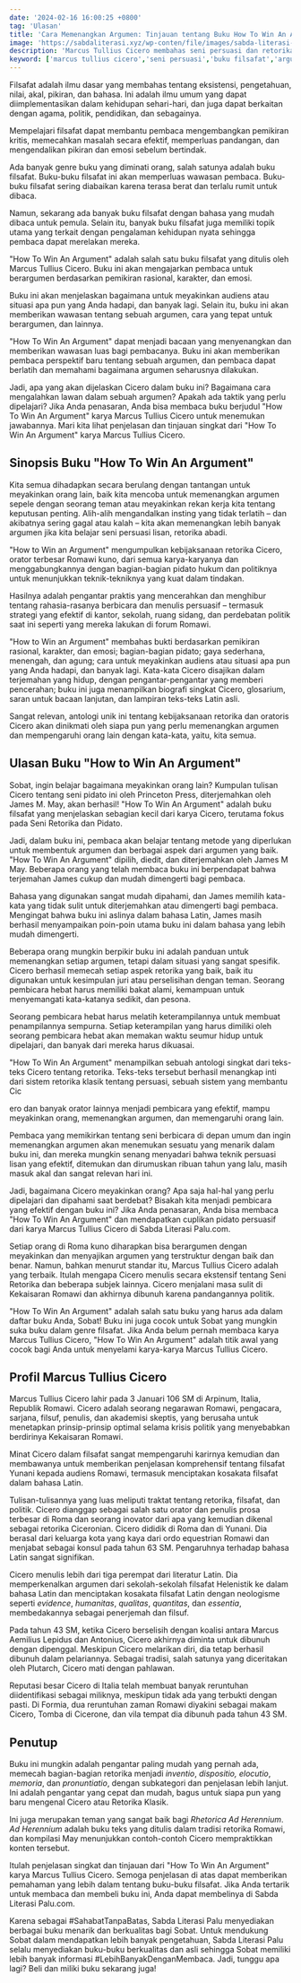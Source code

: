 ```yaml
---
date: '2024-02-16 16:00:25 +0800'
tag: 'Ulasan'
title: 'Cara Memenangkan Argumen: Tinjauan tentang Buku How To Win An Argument oleh Marcus Tullius Cicero'
image: 'https://sabdaliterasi.xyz/wp-conten/file/images/sabda-literasi-cara-memenangkan-argumen-tinjauan-tentang-buku-how-to-win-an-argument-oleh-marcus-tullius-cicero.jpg'
description: 'Marcus Tullius Cicero membahas seni persuasi dan retorika klasik untuk memenangkan argumen. Tinjauan ini mengulas strategi efektif dalam menghadapi perdebatan.'
keyword: ['marcus tullius cicero','seni persuasi','buku filsafat','argumen efektif','retorika klasik','keterampilan berbicara','pengaruh pidato','kunci persuasi','tinjauan buku','pemikiran kritis']
---
```

<p>Filsafat adalah ilmu dasar yang membahas tentang eksistensi, pengetahuan, nilai, akal, pikiran, dan bahasa. Ini adalah ilmu umum yang dapat diimplementasikan dalam kehidupan sehari-hari, dan juga dapat berkaitan dengan agama, politik, pendidikan, dan sebagainya.</p><p>Mempelajari filsafat dapat membantu pembaca mengembangkan pemikiran kritis, memecahkan masalah secara efektif, memperluas pandangan, dan mengendalikan pikiran dan emosi sebelum bertindak.</p><p>Ada banyak genre buku yang diminati orang, salah satunya adalah buku filsafat. Buku-buku filsafat ini akan memperluas wawasan pembaca. Buku-buku filsafat sering diabaikan karena terasa berat dan terlalu rumit untuk dibaca.</p><p>Namun, sekarang ada banyak buku filsafat dengan bahasa yang mudah dibaca untuk pemula. Selain itu, banyak buku filsafat juga memiliki topik utama yang terkait dengan pengalaman kehidupan nyata sehingga pembaca dapat merelakan mereka.</p><p>"How To Win An Argument" adalah salah satu buku filsafat yang ditulis oleh Marcus Tullius Cicero. Buku ini akan mengajarkan pembaca untuk berargumen berdasarkan pemikiran rasional, karakter, dan emosi.</p><p>Buku ini akan menjelaskan bagaimana untuk meyakinkan audiens atau situasi apa pun yang Anda hadapi, dan banyak lagi. Selain itu, buku ini akan memberikan wawasan tentang sebuah argumen, cara yang tepat untuk berargumen, dan lainnya.</p><p>"How To Win An Argument" dapat menjadi bacaan yang menyenangkan dan memberikan wawasan luas bagi pembacanya. Buku ini akan memberikan pembaca perspektif baru tentang sebuah argumen, dan pembaca dapat berlatih dan memahami bagaimana argumen seharusnya dilakukan.</p><p>Jadi, apa yang akan dijelaskan Cicero dalam buku ini? Bagaimana cara mengalahkan lawan dalam sebuah argumen? Apakah ada taktik yang perlu dipelajari? Jika Anda penasaran, Anda bisa membaca buku berjudul "How To Win An Argument" karya Marcus Tullius Cicero untuk menemukan jawabannya. Mari kita lihat penjelasan dan tinjauan singkat dari "How To Win An Argument" karya Marcus Tullius Cicero.</p><h2>Sinopsis Buku "How To Win An Argument"</h2><p>Kita semua dihadapkan secara berulang dengan tantangan untuk meyakinkan orang lain, baik kita mencoba untuk memenangkan argumen sepele dengan seorang teman atau meyakinkan rekan kerja kita tentang keputusan penting. Alih-alih mengandalkan insting yang tidak terlatih – dan akibatnya sering gagal atau kalah – kita akan memenangkan lebih banyak argumen jika kita belajar seni persuasi lisan, retorika abadi.</p><p>"How to Win an Argument" mengumpulkan kebijaksanaan retorika Cicero, orator terbesar Romawi kuno, dari semua karya-karyanya dan menggabungkannya dengan bagian-bagian pidato hukum dan politiknya untuk menunjukkan teknik-tekniknya yang kuat dalam tindakan.</p><p>Hasilnya adalah pengantar praktis yang mencerahkan dan menghibur tentang rahasia-rasanya berbicara dan menulis persuasif – termasuk strategi yang efektif di kantor, sekolah, ruang sidang, dan perdebatan politik saat ini seperti yang mereka lakukan di forum Romawi.</p><p>"How to Win an Argument" membahas bukti berdasarkan pemikiran rasional, karakter, dan emosi; bagian-bagian pidato; gaya sederhana, menengah, dan agung; cara untuk meyakinkan audiens atau situasi apa pun yang Anda hadapi, dan banyak lagi. Kata-kata Cicero disajikan dalam terjemahan yang hidup, dengan pengantar-pengantar yang memberi pencerahan; buku ini juga menampilkan biografi singkat Cicero, glosarium, saran untuk bacaan lanjutan, dan lampiran teks-teks Latin asli.</p><p>Sangat relevan, antologi unik ini tentang kebijaksanaan retorika dan oratoris Cicero akan dinikmati oleh siapa pun yang perlu memenangkan argumen dan mempengaruhi orang lain dengan kata-kata, yaitu, kita semua.</p><h2>Ulasan Buku "How to Win An Argument"</h2><p>Sobat, ingin belajar bagaimana meyakinkan orang lain? Kumpulan tulisan Cicero tentang seni pidato ini oleh Princeton Press, diterjemahkan oleh James M. May, akan berhasil! "How To Win An Argument" adalah buku filsafat yang menjelaskan sebagian kecil dari karya Cicero, terutama fokus pada Seni Retorika dan Pidato.</p><p>Jadi, dalam buku ini, pembaca akan belajar tentang metode yang diperlukan untuk membentuk argumen dan berbagai aspek dari argumen yang baik. "How To Win An Argument" dipilih, diedit, dan diterjemahkan oleh James M May. Beberapa orang yang telah membaca buku ini berpendapat bahwa terjemahan James cukup dan mudah dimengerti bagi pembaca.</p><p>Bahasa yang digunakan sangat mudah dipahami, dan James memilih kata-kata yang tidak sulit untuk diterjemahkan atau dimengerti bagi pembaca. Mengingat bahwa buku ini aslinya dalam bahasa Latin, James masih berhasil menyampaikan poin-poin utama buku ini dalam bahasa yang lebih mudah dimengerti.</p><p>Beberapa orang mungkin berpikir buku ini adalah panduan untuk memenangkan setiap argumen, tetapi dalam situasi yang sangat spesifik. Cicero berhasil memecah setiap aspek retorika yang baik, baik itu digunakan untuk kesimpulan juri atau perselisihan dengan teman. Seorang pembicara hebat harus memiliki bakat alami, kemampuan untuk menyemangati kata-katanya sedikit, dan pesona.</p><p>Seorang pembicara hebat harus melatih keterampilannya untuk membuat penampilannya sempurna. Setiap keterampilan yang harus dimiliki oleh seorang pembicara hebat akan memakan waktu seumur hidup untuk dipelajari, dan banyak dari mereka harus dikuasai.</p><p>"How To Win An Argument" menampilkan sebuah antologi singkat dari teks-teks Cicero tentang retorika. Teks-teks tersebut berhasil menangkap inti dari sistem retorika klasik tentang persuasi, sebuah sistem yang membantu Cic</p><p>ero dan banyak orator lainnya menjadi pembicara yang efektif, mampu meyakinkan orang, memenangkan argumen, dan memengaruhi orang lain.</p><p>Pembaca yang memikirkan tentang seni berbicara di depan umum dan ingin memenangkan argumen akan menemukan sesuatu yang menarik dalam buku ini, dan mereka mungkin senang menyadari bahwa teknik persuasi lisan yang efektif, ditemukan dan dirumuskan ribuan tahun yang lalu, masih masuk akal dan sangat relevan hari ini.</p><p>Jadi, bagaimana Cicero meyakinkan orang? Apa saja hal-hal yang perlu dipelajari dan dipahami saat berdebat? Bisakah kita menjadi pembicara yang efektif dengan buku ini? Jika Anda penasaran, Anda bisa membaca "How To Win An Argument" dan mendapatkan cuplikan pidato persuasif dari karya Marcus Tullius Cicero di Sabda Literasi Palu.com.</p><p>Setiap orang di Roma kuno diharapkan bisa berargumen dengan meyakinkan dan menyajikan argumen yang terstruktur dengan baik dan benar. Namun, bahkan menurut standar itu, Marcus Tullius Cicero adalah yang terbaik. Itulah mengapa Cicero menulis secara ekstensif tentang Seni Retorika dan beberapa subjek lainnya. Cicero menjalani masa sulit di Kekaisaran Romawi dan akhirnya dibunuh karena pandangannya politik.</p><p>"How To Win An Argument" adalah salah satu buku yang harus ada dalam daftar buku Anda, Sobat! Buku ini juga cocok untuk Sobat yang mungkin suka buku dalam genre filsafat. Jika Anda belum pernah membaca karya Marcus Tullius Cicero, "How To Win An Argument" adalah titik awal yang cocok bagi Anda untuk menyelami karya-karya Marcus Tullius Cicero.</p><h2>Profil Marcus Tullius Cicero</h2><p>Marcus Tullius Cicero lahir pada 3 Januari 106 SM di Arpinum, Italia, Republik Romawi. Cicero adalah seorang negarawan Romawi, pengacara, sarjana, filsuf, penulis, dan akademisi skeptis, yang berusaha untuk menetapkan prinsip-prinsip optimal selama krisis politik yang menyebabkan berdirinya Kekaisaran Romawi.</p><p>Minat Cicero dalam filsafat sangat mempengaruhi karirnya kemudian dan membawanya untuk memberikan penjelasan komprehensif tentang filsafat Yunani kepada audiens Romawi, termasuk menciptakan kosakata filsafat dalam bahasa Latin.</p><p>Tulisan-tulisannya yang luas meliputi traktat tentang retorika, filsafat, dan politik. Cicero dianggap sebagai salah satu orator dan penulis prosa terbesar di Roma dan seorang inovator dari apa yang kemudian dikenal sebagai retorika Ciceronian. Cicero dididik di Roma dan di Yunani. Dia berasal dari keluarga kota yang kaya dari ordo equestrian Romawi dan menjabat sebagai konsul pada tahun 63 SM. Pengaruhnya terhadap bahasa Latin sangat signifikan.</p><p>Cicero menulis lebih dari tiga perempat dari literatur Latin. Dia memperkenalkan argumen dari sekolah-sekolah filsafat Helenistik ke dalam bahasa Latin dan menciptakan kosakata filsafat Latin dengan neologisme seperti <em>evidence</em>, <em>humanitas</em>, <em>qualitas</em>, <em>quantitas</em>, dan <em>essentia</em>, membedakannya sebagai penerjemah dan filsuf.</p><p>Pada tahun 43 SM, ketika Cicero berselisih dengan koalisi antara Marcus Aemilius Lepidus dan Antonius, Cicero akhirnya diminta untuk dibunuh dengan dipenggal. Meskipun Cicero melarikan diri, dia tetap berhasil dibunuh dalam pelariannya. Sebagai tradisi, salah satunya yang diceritakan oleh Plutarch, Cicero mati dengan pahlawan.</p><p>Reputasi besar Cicero di Italia telah membuat banyak reruntuhan diidentifikasi sebagai miliknya, meskipun tidak ada yang terbukti dengan pasti. Di Formia, dua reruntuhan zaman Romawi diyakini sebagai makam Cicero, Tomba di Cicerone, dan vila tempat dia dibunuh pada tahun 43 SM.</p><h2>Penutup</h2><p>Buku ini mungkin adalah pengantar paling mudah yang pernah ada, memecah bagian-bagian retorika menjadi <em>inventio</em>, <em>dispositio, elocutio</em>, <em>memoria</em>, dan <em>pronuntiatio</em>, dengan subkategori dan penjelasan lebih lanjut. Ini adalah pengantar yang cepat dan mudah, bagus untuk siapa pun yang baru mengenal Cicero atau Retorika Klasik.</p><p>Ini juga merupakan teman yang sangat baik bagi <em>Rhetorica Ad Herennium</em>. <em>Ad Herennium</em> adalah buku teks yang ditulis dalam tradisi retorika Romawi, dan kompilasi May menunjukkan contoh-contoh Cicero mempraktikkan konten tersebut.</p><p>Itulah penjelasan singkat dan tinjauan dari "How To Win An Argument" karya Marcus Tullius Cicero. Semoga penjelasan di atas dapat memberikan pemahaman yang lebih dalam tentang buku-buku filsafat. Jika Anda tertarik untuk membaca dan membeli buku ini, Anda dapat membelinya di Sabda Literasi Palu.com.</p><p>Karena sebagai #SahabatTanpaBatas, Sabda Literasi Palu menyediakan berbagai buku menarik dan berkualitas bagi Sobat. Untuk mendukung Sobat dalam mendapatkan lebih banyak pengetahuan, Sabda Literasi Palu selalu menyediakan buku-buku berkualitas dan asli sehingga Sobat memiliki lebih banyak informasi #LebihBanyakDenganMembaca. Jadi, tunggu apa lagi? Beli dan miliki buku sekarang juga!</p>
